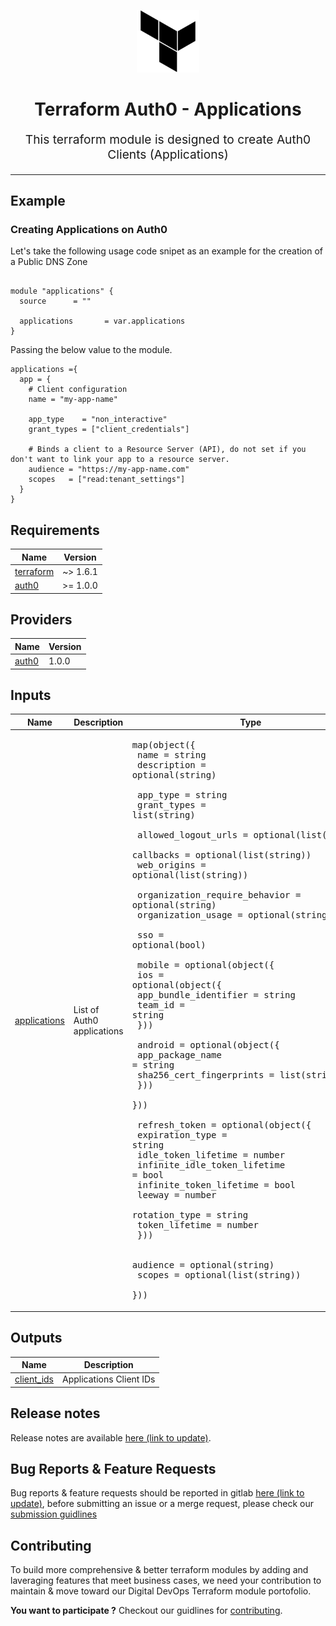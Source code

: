 <!-- BEGIN_TF_DOCS -->
<div align="center">

<p align="center"> <img src="./docs/terraform-logo-black.png" width="100" height="100"></p>

<h1 align="center">
    Terraform Auth0 - Applications
</h1>

<p align="center" style="font-size: 1.2rem;">
This terraform module is designed to create Auth0 Clients (Applications)
</p>

</p>

</div>

<hr>

## Example

### Creating Applications on Auth0

Let's take the following usage code snipet as an example for the creation of a Public DNS Zone

```hcl

module "applications" {
  source      = ""

  applications       = var.applications
}
```

Passing the below value to the module.

```hcl
applications ={
  app = {
    # Client configuration
    name = "my-app-name"

    app_type    = "non_interactive"
    grant_types = ["client_credentials"]

    # Binds a client to a Resource Server (API), do not set if you don't want to link your app to a resource server.
    audience = "https://my-app-name.com"
    scopes   = ["read:tenant_settings"]
  }
}
```

## Requirements

| Name | Version |
|------|---------|
| <a name="requirement_terraform"></a> [terraform](#requirement\_terraform) | ~> 1.6.1 |
| <a name="requirement_auth0"></a> [auth0](#requirement\_auth0) | >= 1.0.0 |

## Providers

| Name | Version |
|------|---------|
| <a name="provider_auth0"></a> [auth0](#provider\_auth0) | 1.0.0 |

## Inputs

| Name | Description | Type | Default | Required |
|------|-------------|------|---------|:--------:|
| <a name="input_applications"></a> [applications](#input\_applications) | List of Auth0 applications | <pre>map(object({<br>    name        = string<br>    description = optional(string)<br><br>    app_type    = string<br>    grant_types = list(string)<br><br>    allowed_logout_urls = optional(list(string))<br>    callbacks           = optional(list(string))<br>    web_origins         = optional(list(string))<br><br>    organization_require_behavior = optional(string)<br>    organization_usage            = optional(string)<br><br>    sso = optional(bool)<br><br>    mobile = optional(object({<br>      ios = optional(object({<br>        app_bundle_identifier = string<br>        team_id               = string<br>      }))<br><br>      android = optional(object({<br>        app_package_name         = string<br>        sha256_cert_fingerprints = list(string)<br>      }))<br>    }))<br><br>    refresh_token = optional(object({<br>      expiration_type              = string<br>      idle_token_lifetime          = number<br>      infinite_idle_token_lifetime = bool<br>      infinite_token_lifetime      = bool<br>      leeway                       = number<br>      rotation_type                = string<br>      token_lifetime               = number<br>    }))<br><br>    audience = optional(string)<br>    scopes   = optional(list(string))<br>  }))</pre> | n/a | yes |

## Outputs

| Name | Description |
|------|-------------|
| <a name="output_client_ids"></a> [client\_ids](#output\_client\_ids) | Applications Client IDs |

## Release notes

Release notes are available [here (link to update)](??/-/releases).

## Bug Reports & Feature Requests

Bug reports & feature requests should be reported in gitlab [here (link to update)](??/issues), before submitting an issue or a merge request, please check our [submission guidlines](CONTRIBUTING.md)

## Contributing

To build more comprehensive & better terraform modules by adding and laveraging features that meet  business cases, we need your contribution to maintain & move toward our Digital DevOps Terraform module portofolio.

**You want to participate ?** Checkout our guidlines for [contributing](CONTRIBUTING.md).
<!-- END_TF_DOCS -->